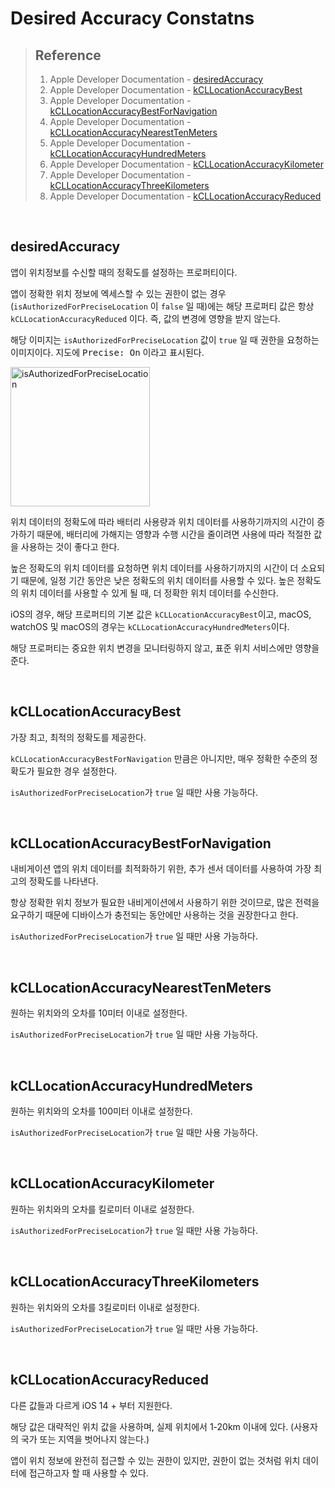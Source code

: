 # Desired Accuracy Constatns

> ## Reference
>
> 1. Apple Developer Documentation - [desiredAccuracy](https://developer.apple.com/documentation/corelocation/cllocationmanager/1423836-desiredaccuracy)
> 2. Apple Developer Documentation - [kCLLocationAccuracyBest](https://developer.apple.com/documentation/corelocation/kcllocationaccuracybest)
> 3. Apple Developer Documentation -  [kCLLocationAccuracyBestForNavigation](https://developer.apple.com/documentation/corelocation/kcllocationaccuracybestfornavigation) 
> 4. Apple Developer Documentation -  [kCLLocationAccuracyNearestTenMeters](https://developer.apple.com/documentation/corelocation/kcllocationaccuracynearesttenmeters) 
> 5. Apple Developer Documentation -  [kCLLocationAccuracyHundredMeters](https://developer.apple.com/documentation/corelocation/kcllocationaccuracyhundredmeters) 
> 6. Apple Developer Documentation -  [kCLLocationAccuracyKilometer](https://developer.apple.com/documentation/corelocation/kcllocationaccuracykilometer) 
> 7. Apple Developer Documentation - [kCLLocationAccuracyThreeKilometers](https://developer.apple.com/documentation/corelocation/kcllocationaccuracythreekilometers)  
> 8. Apple Developer Documentation -  [kCLLocationAccuracyReduced](https://developer.apple.com/documentation/corelocation/kcllocationaccuracyreduced) 

<br/>



## desiredAccuracy

앱이 위치정보를 수신할 때의 정확도를 설정하는 프로퍼티이다.

앱이 정확한 위치 정보에 엑세스할 수 있는 권한이 없는 경우(`isAuthorizedForPreciseLocation` 이 `false` 일 때)에는 해당 프로퍼티 값은 항상 `kCLLocationAccuracyReduced` 이다. 즉, 값의 변경에 영향을 받지 않는다.

해당 이미지는 `isAuthorizedForPreciseLocation` 값이 `true` 일 때 권한을 요청하는 이미지이다. 지도에 <kbd>Precise: On</kbd> 이라고 표시된다.

<img width="223" alt="isAuthorizedForPreciseLocation" src="https://user-images.githubusercontent.com/73573732/131295814-427caf7e-7ea0-4e90-9556-2cc28ae6bd2b.png">

위치 데이터의 정확도에 따라 배터리 사용량과 위치 데이터를 사용하기까지의 시간이 증가하기 때문에, 배터리에 가해지는 영향과 수행 시간을 줄이려면 사용에 따라 적절한 값을 사용하는 것이 좋다고 한다.

높은 정확도의 위치 데이터를 요청하면 위치 데이터를 사용하기까지의 시간이 더 소요되기 때문에, 일정 기간 동안은 낮은 정확도의 위치 데이터를 사용할 수 있다. 높은 정확도의 위치 데이터를 사용할 수 있게 될 때, 더 정확한 위치 데이터를 수신한다.

iOS의 경우, 해당 프로퍼티의 기본 값은 `kCLLocationAccuracyBest`이고, macOS, watchOS 및 macOS의 경우는 `kCLLocationAccuracyHundredMeters`이다.

해당 프로퍼티는 중요한 위치 변경을 모니터링하지 않고, 표준 위치 서비스에만 영향을 준다.

<br/>



## kCLLocationAccuracyBest

가장 최고, 최적의 정확도를 제공한다.

`kCLLocationAccuracyBestForNavigation` 만큼은 아니지만, 매우 정확한 수준의 정확도가 필요한 경우 설정한다.

`isAuthorizedForPreciseLocation`가 `true` 일 때만 사용 가능하다.

<br/>



## kCLLocationAccuracyBestForNavigation

내비게이션 앱의 위치 데이터를 최적화하기 위한, 추가 센서 데이터를 사용하여 가장 최고의 정확도를 나타낸다.

항상 정확한 위치 정보가 필요한 내비게이션에서 사용하기 위한 것이므로, 많은 전력을 요구하기 때문에 디바이스가 충전되는 동안에만 사용하는 것을 권장한다고 한다.

`isAuthorizedForPreciseLocation`가 `true` 일 때만 사용 가능하다.

<br/>



## kCLLocationAccuracyNearestTenMeters

원하는 위치와의 오차를 10미터 이내로 설정한다.

`isAuthorizedForPreciseLocation`가 `true` 일 때만 사용 가능하다.

<br/>



## kCLLocationAccuracyHundredMeters

원하는 위치와의 오차를 100미터 이내로 설정한다.

`isAuthorizedForPreciseLocation`가 `true` 일 때만 사용 가능하다.

<br/>



## kCLLocationAccuracyKilometer

원하는 위치와의 오차를 킬로미터 이내로 설정한다.

`isAuthorizedForPreciseLocation`가 `true` 일 때만 사용 가능하다.

<br/>



## kCLLocationAccuracyThreeKilometers

원하는 위치와의 오차를 3킬로미터 이내로 설정한다.

`isAuthorizedForPreciseLocation`가 `true` 일 때만 사용 가능하다.

<br/>



## kCLLocationAccuracyReduced

다른 값들과 다르게 iOS 14 + 부터 지원한다.

해당 값은 대략적인 위치 값을 사용하며, 실제 위치에서 1-20km 이내에 있다. (사용자의 국가 또는 지역을 벗어나지 않는다.)

앱이 위치 정보에 완전히 접근할 수 있는 권한이 있지만, 권한이 없는 것처럼 위치 데이터에 접근하고자 할 때 사용할 수 있다.